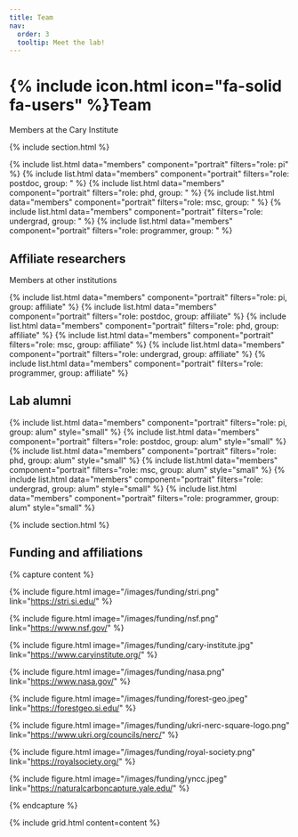 ```yaml
---
title: Team
nav:
  order: 3
  tooltip: Meet the lab!
---
```


# {% include icon.html icon="fa-solid fa-users" %}Team

Members at the Cary Institute

{% include section.html %}

{% include list.html data="members" component="portrait" filters="role: pi" %}
{% include list.html data="members" component="portrait" filters="role: postdoc, group: " %}
{% include list.html data="members" component="portrait" filters="role: phd, group: " %}
{% include list.html data="members" component="portrait" filters="role: msc, group: " %}
{% include list.html data="members" component="portrait" filters="role: undergrad, group: " %}
{% include list.html data="members" component="portrait" filters="role: programmer, group: " %}

## Affiliate researchers

Members at other institutions

{% include list.html data="members" component="portrait" filters="role: pi, group: affiliate" %}
{% include list.html data="members" component="portrait" filters="role: postdoc, group: affiliate" %}
{% include list.html data="members" component="portrait" filters="role: phd, group: affiliate" %}
{% include list.html data="members" component="portrait" filters="role: msc, group: affiliate" %}
{% include list.html data="members" component="portrait" filters="role: undergrad, group: affiliate" %}
{% include list.html data="members" component="portrait" filters="role: programmer, group: affiliate" %}

## Lab alumni

{% include list.html data="members" component="portrait" filters="role: pi, group: alum" style="small" %}
{% include list.html data="members" component="portrait" filters="role: postdoc, group: alum" style="small" %}
{% include list.html data="members" component="portrait" filters="role: phd, group: alum" style="small" %}
{% include list.html data="members" component="portrait" filters="role: msc, group: alum" style="small" %}
{% include list.html data="members" component="portrait" filters="role: undergrad, group: alum" style="small" %}
{% include list.html data="members" component="portrait" filters="role: programmer, group: alum" style="small" %}

{% include section.html %}

## Funding and affiliations

{% capture content %}

{% 
  include figure.html 
  image="/images/funding/stri.png" 
  link="https://stri.si.edu/"
%}

{% 
  include figure.html 
  image="/images/funding/nsf.png" 
  link="https://www.nsf.gov/"
%}

{% 
  include figure.html 
  image="/images/funding/cary-institute.jpg" 
  link="https://www.caryinstitute.org/"
%}

{%
  include figure.html 
  image="/images/funding/nasa.png" 
  link="https://www.nasa.gov/"
%}

{% 
  include figure.html 
  image="/images/funding/forest-geo.jpeg" 
  link="https://forestgeo.si.edu/"
%}

{%
  include figure.html 
  image="/images/funding/ukri-nerc-square-logo.png" 
  link="https://www.ukri.org/councils/nerc/"
%}

{%
  include figure.html 
  image="/images/funding/royal-society.png" 
  link="https://royalsociety.org/"
%}

{%
  include figure.html 
  image="/images/funding/yncc.jpeg" 
  link="https://naturalcarboncapture.yale.edu/"
%}

{% endcapture %}

{% include grid.html content=content %}
